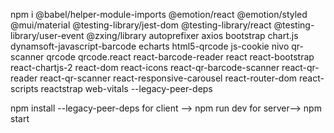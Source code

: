 npm i @babel/helper-module-imports @emotion/react @emotion/styled @mui/material @testing-library/jest-dom @testing-library/react @testing-library/user-event @zxing/library autoprefixer axios bootstrap chart.js dynamsoft-javascript-barcode echarts html5-qrcode js-cookie nivo qr-scanner qrcode qrcode.react react-barcode-reader react react-bootstrap react-chartjs-2 react-dom react-icons react-qr-barcode-scanner react-qr-reader react-qr-scanner react-responsive-carousel react-router-dom react-scripts reactstrap web-vitals --legacy-peer-deps



npm install --legacy-peer-deps
for client --> npm run dev
for server--> npm start
